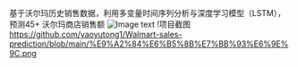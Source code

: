 基于沃尔玛历史销售数据，利用多变量时间序列分析与深度学习模型（LSTM），预测45+ 沃尔玛商店销售额
![Image text](https://raw.github.com/yourName/repositpry/master/yourprojectName/img-folder/test.jpg)
!项目截图 https://github.com/yaoyutong1/Walmart-sales-prediction/blob/main/%E9%A2%84%E6%B5%8B%E7%BB%93%E6%9E%9C.png
